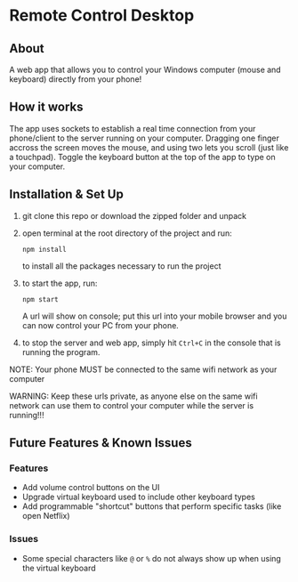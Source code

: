 # Remote Control Desktop

## About

A web app that allows you to control your Windows computer (mouse and keyboard) directly from your phone!

## How it works

The app uses sockets to establish a real time connection from your phone/client to the server running on your computer. Dragging one finger accross the screen moves the mouse, and using two lets you scroll (just like a touchpad). Toggle the keyboard button at the top of the app to type on your computer.

## Installation & Set Up

1) git clone this repo or download the zipped folder and unpack
2) open terminal at the root directory of the project and run:
    ```
    npm install
    ```
    to install all the packages necessary to run the project
3) to start the app, run:
    ```
    npm start
    ```
    A url will show on console; put this url into your mobile browser and you can now control your PC from your phone. 

4) to stop the server and web app, simply hit `Ctrl+C` in the console that is 
    running the program.
    
NOTE: Your phone MUST be connected to the same wifi network as your computer

WARNING: Keep these urls private, as anyone else on the same wifi network can use them to control your computer while the server is running!!!

## Future Features & Known Issues

### Features

- Add volume control buttons on the UI
- Upgrade virtual keyboard used to include other keyboard types
- Add programmable "shortcut" buttons that perform specific tasks (like open Netflix)

### Issues

- Some special characters like `@` or `%` do not always show up when using the virtual keyboard
